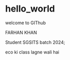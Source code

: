 # hello_world
welcome to GIThub

FARHAN KHAN

Student 
SGSITS
batch 2024;

eco ki class lagne wali hai